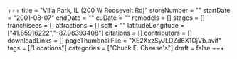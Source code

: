 +++
title = "Villa Park, IL (200 W Roosevelt Rd)"
storeNumber = ""
startDate = "2001-08-07"
endDate = ""
cuDate = ""
remodels = []
stages = []
franchisees = []
attractions = []
sqft = ""
latitudeLongitude = ["41.85916222","-87.98393408"]
citations = []
contributors = []
downloadLinks = []
pageThumbnailFile = "XE2XxzSyJLDZd6X1OjVb.avif"
tags = ["Locations"]
categories = ["Chuck E. Cheese's"]
draft = false
+++
